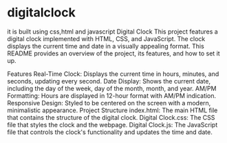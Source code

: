# digitalclock
it is built using css,html and javascript
Digital Clock
This project features a digital clock implemented with HTML, CSS, and JavaScript. The clock displays the current time and date in a visually appealing format. This README provides an overview of the project, its features, and how to set it up.

Features
Real-Time Clock: Displays the current time in hours, minutes, and seconds, updating every second.
Date Display: Shows the current date, including the day of the week, day of the month, month, and year.
AM/PM Formatting: Hours are displayed in 12-hour format with AM/PM indication.
Responsive Design: Styled to be centered on the screen with a modern, minimalistic appearance.
Project Structure
index.html: The main HTML file that contains the structure of the digital clock.
Digital Clock.css: The CSS file that styles the clock and the webpage.
Digital Clock.js: The JavaScript file that controls the clock's functionality and updates the time and date.
